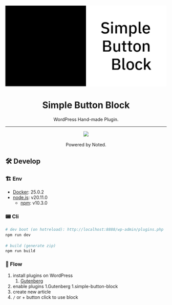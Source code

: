 <div align="center">

![](https://github.com/Noted-run/wp-simple-button-block/blob/main/doc/img/image.png?raw=true)

# Simple Button Block

WordPress Hand-made Plugin.

---

<img src="https://avatars.githubusercontent.com/u/84720167?s=200&v=4" width="64"><br />

Powered by Noted.

</div>

## 🛠️ Develop

### 🏗️ Env

- [Docker](https://www.docker.com/ja-jp/products/docker-desktop/): 25.0.2
- [node.js](https://nodejs.org/en/download/package-manager): v20.11.0
  - [npm](https://www.npmjs.com/): v10.3.0

### 📟 Cli

```bash
# dev boot (on hotreload): http://localhost:8888/wp-admin/plugins.php
npm run dev

# build (generate zip)
npm run build
```

### 🧭 Flow

1. install plugins on WordPress
   1. [Gutenberg](https://ja.wordpress.org/plugins/gutenberg/)
1. enable plugins
   1.Gutenberg
   1.simple-button-block
1. create new article
1. `/` or + button click to use block
